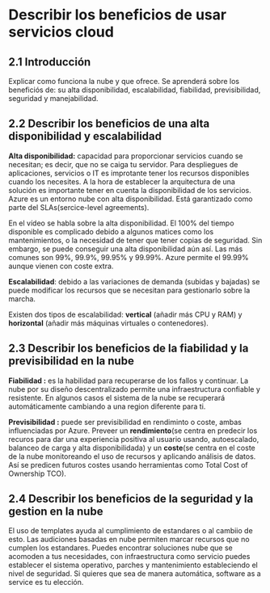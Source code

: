 # Describir los beneficios de usar servicios cloud

## 2.1 Introducción 

Explicar como funciona la nube y que ofrece. Se aprenderá sobre los beneficiós de: su alta disponibilidad,  escalabilidad, fiabilidad, previsibilidad, seguridad y manejabilidad.

## 2.2 Describir los beneficios de una alta disponibilidad y escalabilidad

**Alta disponibilidad:** capacidad para proporcionar servicios cuando se necesitan; es decir, que no se caiga tu servidor. Para despliegues de aplicaciones, servicios o IT es improtante tener los recursos disponibles cuando los necesites. A la hora de establecer la arquitectura de una solución es importante tener en cuenta la disponibilidad de los servicios. Azure es un entorno nube con alta disponibilidad. Está garantizado como parte del SLAs(sercice-level agreements).


En el vídeo se habla sobre la alta disponibilidad. El 100% del tiempo disponible es complicado debido a algunos matices como los mantenimientos, o la necesidad de tener que tener copias de seguridad. Sin embargo, se puede conseguir una alta disponibilidad aún así. Las más comunes son 99%, 99.9%, 99.95% y 99.99%. Azure permite el 99.99% aunque vienen con coste extra.

**Escalabilidad**: debido a las variaciones de demanda (subidas y bajadas) se puede modificar los recursos que se necesitan para gestionarlo sobre la marcha.

Existen dos tipos de escalabilidad: **vertical** (añadir más CPU y RAM) y **horizontal** (añadir más máquinas virtuales o contenedores).

## 2.3 Describir los beneficios de la fiabilidad y la previsibilidad en la nube

**Fiabilidad :** es la habilidad para recuperarse de los fallos y continuar. La nube por su diseño descentralizado permite una infraestructura confiable y resistente. En algunos casos el sistema de la nube se recuperará automáticamente cambiando a una region diferente para ti.

**Previsibilidad :** puede ser previsibilidad en rendiminto o coste, ambas influenciadas por Azure. Preveer un **rendimiento**(se centra en predecir los recuros para dar una experiencia positiva al usuario usando, autoescalado, balanceo de carga y alta disponibilidada) y un **coste**(se centra en el coste de la nube monitoreando el uso de recursos y aplicando análisis de datos. Así se predicen futuros costes usando herramientas como Total Cost of Ownership TCO).

## 2.4 Describir los beneficios de la seguridad y la gestion en la nube

El uso de templates ayuda al cumplimiento de estandares o al cambiio de esto. Las audiciones basadas en nube permiten marcar recursos que no cumplen los estandares. Puedes encontrar soluciones nube que se acomoden a tus necesidades, con infraestructura como servicio puedes establecer el sistema operativo, parches y mantenimiento estableciendo el nivel de seguridad. Si quieres que sea de manera automática, software as a service es tu elección.

